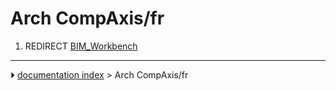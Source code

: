 # Arch CompAxis/fr
1.  REDIRECT [BIM_Workbench](BIM_Workbench.md)



---
⏵ [documentation index](../README.md) > Arch CompAxis/fr

